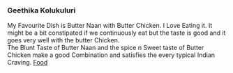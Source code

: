 ### Geethika Kolukuluri

My Favourite Dish is Butter Naan with Butter Chicken. I Love Eating it. It might be a bit constipated if we continuously eat but the taste is good and it goes very well with the butter Chicken.<br>
The Blunt Taste of Butter Naan and the spice n Sweet taste of Butter Chicken make a good Combination and satisfies the every typical Indian Craving.
[Food](./Food.jpg)